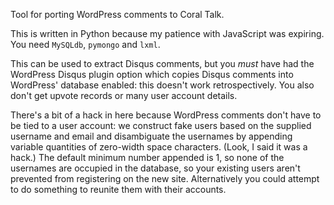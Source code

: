Tool for porting WordPress comments to Coral Talk.

This is written in Python because my patience with JavaScript was expiring. You need `MySQLdb`,
`pymongo` and `lxml`.

This can be used to extract Disqus comments, but you _must_ have had the WordPress Disqus plugin
option which copies Disqus comments into WordPress' database enabled: this doesn't work
retrospectively. You also don't get upvote records or many user account details.

There's a bit of a hack in here because WordPress comments don't have to be tied to a user account:
we construct fake users based on the supplied username and email and disambiguate the usernames by
appending variable quantities of zero-width space characters. (Look, I said it was a hack.) The
default minimum number appended is 1, so none of the usernames are occupied in the database, so
your existing users aren't prevented from registering on the new site. Alternatively you could
attempt to do something to reunite them with their accounts.
